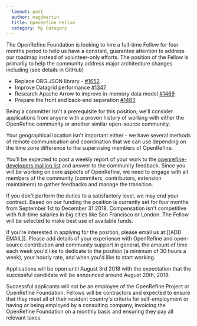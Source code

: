 ```yaml
---
  layout: post
  author: magdmartin
  title: OpenRefine Fellow
  category: My Category
---
```


The OpenRefine Foundation is looking to hire a full-time Fellow for four months period to help us have a constant, guarantee attention to address our roadmap instead of volunteer-only efforts. The position of the Fellow is primarily to help the community address major architecture changes including (see details in GitHub)
* Replace ORG.JSON library - [#1652](https://github.com/OpenRefine/OpenRefine/issues/1652)
* Improve Datagrid performance [#1347](https://github.com/OpenRefine/OpenRefine/issues/1347)
* Research Apache Arrow to improve in-memory data model [#1469](https://github.com/OpenRefine/OpenRefine/issues/1469)
* Prepare the front and back-end separation [#1483](https://github.com/OpenRefine/OpenRefine/issues/1483)

Being a committer isn't a prerequisite for this position; we'll consider applications from anyone with a proven history of working with either the OpenRefine community or another similar open-source community.

Your geographical location isn't important either - we have several methods of remote communication and coordination that we can use depending on the time zone difference to the supervising members of OpenRefine.

You'll be expected to post a weekly report of your work to the [openrefine-developers mailing list](https://groups.google.com/forum/#!forum/openrefine-dev) and answer to the community feedback.  Since you will be working on core aspects of OpenRefine, we need to engage with all members of the community (commiters, contributors, extension maintainers) to gather feedbacks and manage the transition. 

If you don't perform the duties to a satisfactory level, we may end your contract. Based on our funding the position is currently set for four months from September 1st to December 31 2018. Compensation isn't competitive with full-time salaries in big cities like San Francisco or London. The Fellow will be selected to make best use of available funds.

If you're interested in applying for the position, please email us at:[[ADD EMAIL]]. Please add details of your experience with OpenRefine and open-source contribution and community support in general, the amount of time each week you'd like to dedicate to the position (a minimum of 30 hours a week), your hourly rate, and when you'd like to start working. 

Applications will be open until August 3rd 2018 with the expectation that the successful candidate will be announced around August 20th, 2018. 

Successful applicants will not be an employee of the OpenRefine Project or OpenRefine Foundation. Fellows will be contractors and expected to ensure that they meet all of their resident country's criteria for self-employment or having or being employed by a consulting company, invoicing the OpenRefine Foundation on a monthly basis and ensuring they pay all relevant taxes.
